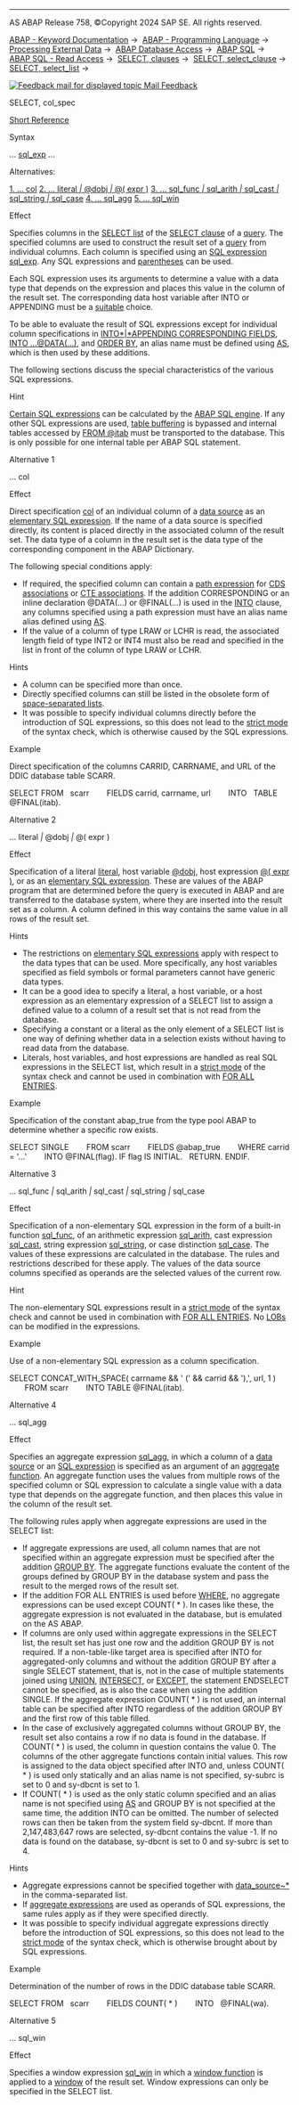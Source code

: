  

* * *

AS ABAP Release 758, ©Copyright 2024 SAP SE. All rights reserved.

[ABAP - Keyword Documentation](javascript:call_link\('abenabap.htm'\)) →  [ABAP - Programming Language](javascript:call_link\('abenabap_reference.htm'\)) →  [Processing External Data](javascript:call_link\('abenabap_language_external_data.htm'\)) →  [ABAP Database Access](javascript:call_link\('abendb_access.htm'\)) →  [ABAP SQL](javascript:call_link\('abenabap_sql.htm'\)) →  [ABAP SQL - Read Access](javascript:call_link\('abenabap_sql_reading.htm'\)) →  [SELECT, clauses](javascript:call_link\('abenselect_clauses.htm'\)) →  [SELECT, select\_clause](javascript:call_link\('abapselect_clause.htm'\)) →  [SELECT, select\_list](javascript:call_link\('abapselect_list.htm'\)) → 

 [![](Mail.gif?object=Mail.gif "Feedback mail for displayed topic") Mail Feedback](mailto:f1_help@sap.com?subject=Feedback%20on%20ABAP%20Documentation&body=Document:%20SELECT%2C%20col_spec%2C%20ABAPSELECT_CLAUSE_COL_SPEC%2C%20758%0D%0A%0D%0AError:%0D%0A%0D%0A%0D%0A%0D%0ASuggestion%20for%20improvement:)

SELECT, col\_spec

[Short Reference](javascript:call_link\('abapselect_shortref.htm'\))

Syntax

... [sql\_exp](javascript:call_link\('abapsql_expr.htm'\)) ...

Alternatives:

[1\. ... col](#!ABAP_ALTERNATIVE_1@1@)
[2\. ... literal *|* @dobj *|* @( expr )](#!ABAP_ALTERNATIVE_2@2@)
[3\. ... sql\_func *|* sql\_arith *|* sql\_cast *|* sql\_string *|* sql\_case](#!ABAP_ALTERNATIVE_3@3@)
[4\. ... sql\_agg](#!ABAP_ALTERNATIVE_4@4@)
[5\. ... sql\_win](#!ABAP_ALTERNATIVE_5@5@)

Effect

Specifies columns in the [SELECT list](javascript:call_link\('abapselect_list.htm'\)) of the [SELECT clause](javascript:call_link\('abapselect_clause.htm'\)) of a [query](javascript:call_link\('abenquery_glosry.htm'\) "Glossary Entry"). The specified columns are used to construct the result set of a [query](javascript:call_link\('abenquery_glosry.htm'\) "Glossary Entry") from individual columns. Each column is specified using an [SQL expression](javascript:call_link\('abensql_expression_glosry.htm'\) "Glossary Entry") [sql\_exp](javascript:call_link\('abapsql_expr.htm'\)). Any SQL expressions and [parentheses](javascript:call_link\('abensql_exp_parentheses.htm'\)) can be used.

Each SQL expression uses its arguments to determine a value with a data type that depends on the expression and places this value in the column of the result set. The corresponding data host variable after INTO or APPENDING must be a [suitable](javascript:call_link\('abenselect_into_conversion.htm'\)) choice.

To be able to evaluate the result of SQL expressions except for individual column specifications in [INTO*|*APPENDING CORRESPONDING FIELDS](javascript:call_link\('abapinto_clause.htm'\)), [INTO ...@DATA(...)](javascript:call_link\('abapinto_clause.htm'\)), and [ORDER BY](javascript:call_link\('abaporderby_clause.htm'\)), an alias name must be defined using [AS](javascript:call_link\('abapselect_list.htm'\)), which is then used by these additions.

The following sections discuss the special characteristics of the various SQL expressions.

Hint

[Certain SQL expressions](javascript:call_link\('abensql_engine_expr.htm'\)) can be calculated by the [ABAP SQL engine](javascript:call_link\('abenabap_sql_engine_glosry.htm'\) "Glossary Entry"). If any other SQL expressions are used, [table buffering](javascript:call_link\('abentable_buffering_glosry.htm'\) "Glossary Entry") is bypassed and internal tables accessed by [FROM @itab](javascript:call_link\('abapselect_itab.htm'\)) must be transported to the database. This is only possible for one internal table per ABAP SQL statement.

Alternative 1   

... col

Effect

Direct specification [col](javascript:call_link\('abenabap_sql_columns.htm'\)) of an individual column of a [data source](javascript:call_link\('abapselect_data_source.htm'\)) as an [elementary SQL expression](javascript:call_link\('abensql_elem.htm'\)). If the name of a data source is specified directly, its content is placed directly in the associated column of the result set. The data type of a column in the result set is the data type of the corresponding component in the ABAP Dictionary.

The following special conditions apply:

-   If required, the specified column can contain a [path expression](javascript:call_link\('abenabap_sql_path.htm'\)) for [CDS associations](javascript:call_link\('abencds_association_glosry.htm'\) "Glossary Entry") or [CTE associations](javascript:call_link\('abencte_association_glosry.htm'\) "Glossary Entry"). If the addition CORRESPONDING or an inline declaration @DATA(...) or @FINAL(...) is used in the [INTO](javascript:call_link\('abapinto_clause.htm'\)) clause, any columns specified using a path expression must have an alias name alias defined using [AS](javascript:call_link\('abapselect_list.htm'\)).
-   If the value of a column of type LRAW or LCHR is read, the associated length field of type INT2 or INT4 must also be read and specified in the list in front of the column of type LRAW or LCHR.

Hints

-   A column can be specified more than once.
-   Directly specified columns can still be listed in the obsolete form of [space-separated lists](javascript:call_link\('abenabap_sql_lists_obsolete.htm'\)).
-   It was possible to specify individual columns directly before the introduction of SQL expressions, so this does not lead to the [strict mode](javascript:call_link\('abenabap_sql_strictmode_740_sp05.htm'\)) of the syntax check, which is otherwise caused by the SQL expressions.

Example

Direct specification of the columns CARRID, CARRNAME, and URL of the DDIC database table SCARR.

SELECT FROM   scarr
       FIELDS carrid, carrname, url
       INTO   TABLE @FINAL(itab).

Alternative 2   

... literal *|* @dobj *|* @( expr )

Effect

Specification of a literal [literal](javascript:call_link\('abenabap_sql_literals.htm'\)), host variable [@dobj](javascript:call_link\('abenabap_sql_host_variables.htm'\)), host expression [@( expr )](javascript:call_link\('abenabap_sql_host_expressions.htm'\)), or as an [elementary SQL expression](javascript:call_link\('abensql_elem.htm'\)). These are values of the ABAP program that are determined before the query is executed in ABAP and are transferred to the database system, where they are inserted into the result set as a column. A column defined in this way contains the same value in all rows of the result set.

Hints

-   The restrictions on [elementary SQL expressions](javascript:call_link\('abensql_elem.htm'\)) apply with respect to the data types that can be used. More specifically, any host variables specified as field symbols or formal parameters cannot have generic data types.
-   It can be a good idea to specify a literal, a host variable, or a host expression as an elementary expression of a SELECT list to assign a defined value to a column of a result set that is not read from the database.
-   Specifying a constant or a literal as the only element of a SELECT list is one way of defining whether data in a selection exists without having to read data from the database.
-   Literals, host variables, and host expressions are handled as real SQL expressions in the SELECT list, which result in a [strict mode](javascript:call_link\('abenabap_sql_strictmode_740_sp05.htm'\)) of the syntax check and cannot be used in combination with [FOR ALL ENTRIES](javascript:call_link\('abenwhere_all_entries.htm'\)).

Example

Specification of the constant abap\_true from the type pool ABAP to determine whether a specific row exists.

SELECT SINGLE
       FROM scarr
       FIELDS @abap\_true
       WHERE carrid = '...'
       INTO @FINAL(flag).
IF flag IS INITIAL.
  RETURN.
ENDIF.

Alternative 3   

... sql\_func *|* sql\_arith *|* sql\_cast *|* sql\_string *|* sql\_case

Effect

Specification of a non-elementary SQL expression in the form of a built-in function [sql\_func](javascript:call_link\('abensql_builtin_func.htm'\)), of an arithmetic expression [sql\_arith](javascript:call_link\('abensql_arith.htm'\)), cast expression [sql\_cast](javascript:call_link\('abensql_cast.htm'\)), string expression [sql\_string](javascript:call_link\('abensql_string.htm'\)), or case distinction [sql\_case](javascript:call_link\('abensql_case.htm'\)). The values of these expressions are calculated in the database. The rules and restrictions described for these apply. The values of the data source columns specified as operands are the selected values of the current row.

Hint

The non-elementary SQL expressions result in a [strict mode](javascript:call_link\('abenabap_sql_strictmode_740_sp05.htm'\)) of the syntax check and cannot be used in combination with [FOR ALL ENTRIES](javascript:call_link\('abenwhere_all_entries.htm'\)). No [LOBs](javascript:call_link\('abenlob_glosry.htm'\) "Glossary Entry") can be modified in the expressions.

Example

Use of a non-elementary SQL expression as a column specification.

SELECT CONCAT\_WITH\_SPACE( carrname && ' (' && carrid && '),', url, 1 )
       FROM scarr
       INTO TABLE @FINAL(itab).

Alternative 4   

... sql\_agg

Effect

Specifies an aggregate expression [sql\_agg](javascript:call_link\('abapselect_aggregate.htm'\)), in which a column of a [data source](javascript:call_link\('abapselect_data_source.htm'\)) or an [SQL expression](javascript:call_link\('abapsql_expr.htm'\)) is specified as an argument of an [aggregate function](javascript:call_link\('abenaggregate_function_glosry.htm'\) "Glossary Entry"). An aggregate function uses the values from multiple rows of the specified column or SQL expression to calculate a single value with a data type that depends on the aggregate function, and then places this value in the column of the result set.

The following rules apply when aggregate expressions are used in the SELECT list:

-   If aggregate expressions are used, all column names that are not specified within an aggregate expression must be specified after the addition [GROUP BY](javascript:call_link\('abapgroupby_clause.htm'\)). The aggregate functions evaluate the content of the groups defined by GROUP BY in the database system and pass the result to the merged rows of the result set.
-   If the addition FOR ALL ENTRIES is used before [WHERE](javascript:call_link\('abapwhere.htm'\)), no aggregate expressions can be used except COUNT( \* ). In cases like these, the aggregate expression is not evaluated in the database, but is emulated on the AS ABAP.
-   If columns are only used within aggregate expressions in the SELECT list, the result set has just one row and the addition GROUP BY is not required. If a non-table-like target area is specified after INTO for aggregated-only columns and without the addition GROUP BY after a single SELECT statement, that is, not in the case of multiple statements joined using [UNION](javascript:call_link\('abapunion.htm'\)), [INTERSECT](javascript:call_link\('abapunion.htm'\)), or [EXCEPT](javascript:call_link\('abapunion.htm'\)), the statement ENDSELECT cannot be specified, as is also the case when using the addition SINGLE. If the aggregate expression COUNT( \* ) is not used, an internal table can be specified after INTO regardless of the addition GROUP BY and the first row of this table filled.
-   In the case of exclusively aggregated columns without GROUP BY, the result set also contains a row if no data is found in the database. If COUNT( \* ) is used, the column in question contains the value 0. The columns of the other aggregate functions contain initial values. This row is assigned to the data object specified after INTO and, unless COUNT( \* ) is used only statically and an alias name is not specified, sy-subrc is set to 0 and sy-dbcnt is set to 1.
-   If COUNT( \* ) is used as the only static column specified and an alias name is not specified using [AS](javascript:call_link\('abapselect_list.htm'\)) and GROUP BY is not specified at the same time, the addition INTO can be omitted. The number of selected rows can then be taken from the system field sy-dbcnt. If more than 2,147,483,647 rows are selected, sy-dbcnt contains the value -1. If no data is found on the database, sy-dbcnt is set to 0 and sy-subrc is set to 4.

Hints

-   Aggregate expressions cannot be specified together with [data\_source~\*](javascript:call_link\('abapselect_list.htm'\)) in the comma-separated list.
-   If [aggregate expressions](javascript:call_link\('abapselect_aggregate.htm'\)) are used as operands of SQL expressions, the same rules apply as if they were specified directly.
-   It was possible to specify individual aggregate expressions directly before the introduction of SQL expressions, so this does not lead to the [strict mode](javascript:call_link\('abenabap_sql_strictmode_740_sp05.htm'\)) of the syntax check, which is otherwise brought about by SQL expressions.

Example

Determination of the number of rows in the DDIC database table SCARR.

SELECT FROM   scarr
       FIELDS COUNT( \* )
       INTO   @FINAL(wa).

Alternative 5   

... sql\_win

Effect

Specifies a window expression [sql\_win](javascript:call_link\('abapselect_over.htm'\)) in which a [window function](javascript:call_link\('abenwindow_function_glosry.htm'\) "Glossary Entry") is applied to a [window](javascript:call_link\('abenwindow_glosry.htm'\) "Glossary Entry") of the result set. Window expressions can only be specified in the SELECT list.